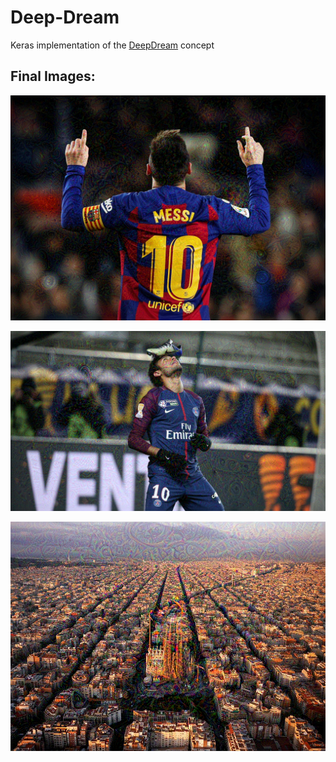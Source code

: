 # Deep-Dream
Keras implementation of the [DeepDream](https://ai.googleblog.com/2015/07/deepdream-code-example-for-visualizing.html) concept

## Final Images:
![Image 1](final_images/messi_2020_final_dream.png)

![Image 2](final_images/ney_final.png)

![Image 3](final_images/barcelona_final.png)
